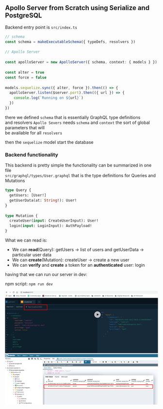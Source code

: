 ## Apollo Server from Scratch using Serialize and PostgreSQL

Backend entry point is `src/index.ts`

```typescript
// schema
const schema = makeExecutableSchema({ typeDefs, resolvers })

// Apollo Server

const apolloServer = new ApolloServer({ schema, context: { models } })

const alter = true
const force = false

models.sequelize.sync({ alter, force }).then(() => {
  apolloServer.listen($server.port).then(({ url }) => {
    console.log(`Running on ${url}`)
  })
})
```

there we defined `schema` that is essentially GraphQL type definitions  
and resolvers
`Apollo Severs` needs `schema` and `context` the sort of global parameters that will  
be available for all `resolvers`

then the `sequelize` model start the database

### Backend functionality

This backend is pretty simple the functionality can be summarized in one file  
`src/graphql/types/User.graphql` that is the type definitions for Queries and Mutations

```graphql
type Query {
  getUsers: [User!]
  getUserData(at: String!): User!
}

type Mutation {
  createUser(input: CreateUserInput): User!
  login(input: LoginInput): AuthPayload!
}
```

What we can read is:

- We can **read**(Query): getUsers -> list of users and getUserData -> particular user data
- We can **create**(Mutation): createUser -> create a new user
- We can **verify** and **create** a token for an **authenticated** user: login

having that we can run our server in dev:

npm script: `npm run dev`

![playground](screenshots/create_user_playground.2021-07-08_10-37.png)
![pg admin check table Users records](screenshots/pg-admin_user_created.2021-07-08_10-39.png)
